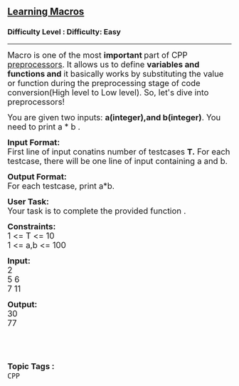 <h2><a href="https://www.geeksforgeeks.org/problems/learning-macros/1">Learning Macros</a></h2><h3>Difficulty Level : Difficulty: Easy</h3><hr><div class="problems_problem_content__Xm_eO"><p><span style="font-size:18px">Macro is one of the most <strong>important </strong>part of CPP <a href="https://www.geeksforgeeks.org/cc-preprocessors/">preprocessors</a>. It allows us to define <strong>variables and functions and</strong> it basically works by substituting the value or function during the preprocessing stage of code conversion(High level to Low level). So, let's dive into preprocessors!</span></p>

<p><span style="font-size:18px">You are given two inputs: <strong>a(integer),and b(integer)</strong>. You need to print a * b .</span></p>

<p><span style="font-size:18px"><strong>Input Format:</strong><br>
First line of input conatins number of testcases <strong>T.</strong> For each testcase, there will be one line of input containing a and b.</span></p>

<p><span style="font-size:18px"><strong>Output Format:</strong><br>
For each testcase, print a*b.</span></p>

<p><span style="font-size:18px"><strong>User Task: </strong><br>
Your task is to complete the provided function . </span></p>

<p><span style="font-size:18px"><strong>Constraints:</strong><br>
1 &lt;= T &lt;= 10<br>
1 &lt;= a,b &lt;= 100</span></p>

<p><span style="font-size:18px"><strong>Input:</strong><br>
2</span><br>
<span style="font-size:18px">5 6<br>
7 11</span></p>

<p><span style="font-size:18px"><strong>Output:</strong><br>
30<br>
77</span></p>

<p>&nbsp;</p>
</div><br><p><span style=font-size:18px><strong>Topic Tags : </strong><br><code>CPP</code>&nbsp;